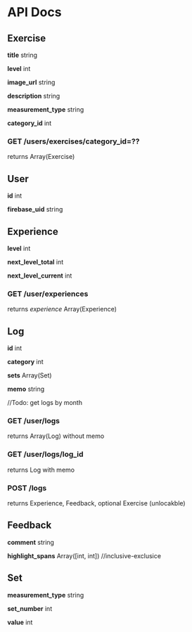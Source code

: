 # API Docs

## Exercise
**title** string

**level** int

**image_url** string

**description** string

**measurement_type** string

**category_id** int

### GET /users/exercises/category_id=??
returns Array(Exercise)

## User
**id** int

**firebase_uid** string

## Experience
**level** int

**next_level_total** int

**next_level_current** int

### GET /user/experiences
returns *experience* Array(Experience)

## Log
**id** int

**category** int

**sets** Array(Set) 

**memo** string

//Todo: get logs by month

### GET /user/logs
returns Array(Log) without memo

### GET /user/logs/log_id
returns Log with memo

### POST /logs
returns Experience, Feedback, optional Exercise (unlocakble)

## Feedback
**comment** string

**highlight_spans** Array([int, int]) //inclusive-exclusice

## Set
**measurement_type** string

**set_number** int

**value** int